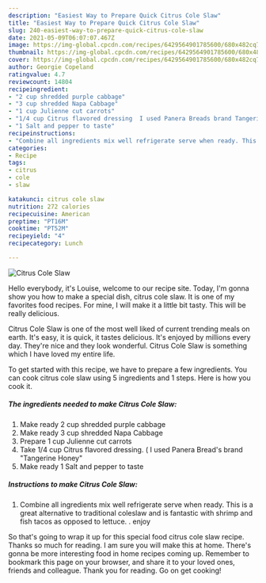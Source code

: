 ```yaml
---
description: "Easiest Way to Prepare Quick Citrus Cole Slaw"
title: "Easiest Way to Prepare Quick Citrus Cole Slaw"
slug: 240-easiest-way-to-prepare-quick-citrus-cole-slaw
date: 2021-05-09T06:07:07.467Z
image: https://img-global.cpcdn.com/recipes/6429564901785600/680x482cq70/citrus-cole-slaw-recipe-main-photo.jpg
thumbnail: https://img-global.cpcdn.com/recipes/6429564901785600/680x482cq70/citrus-cole-slaw-recipe-main-photo.jpg
cover: https://img-global.cpcdn.com/recipes/6429564901785600/680x482cq70/citrus-cole-slaw-recipe-main-photo.jpg
author: Georgie Copeland
ratingvalue: 4.7
reviewcount: 14804
recipeingredient:
- "2 cup shredded purple cabbage"
- "3 cup shredded Napa Cabbage"
- "1 cup Julienne cut carrots"
- "1/4 cup Citrus flavored dressing  I used Panera Breads brand Tangerine Honey"
- "1 Salt and pepper to taste"
recipeinstructions:
- "Combine all ingredients mix well refrigerate serve when ready. This is a great alternative to traditional coleslaw and is fantastic with shrimp and fish tacos as opposed to lettuce. . enjoy"
categories:
- Recipe
tags:
- citrus
- cole
- slaw

katakunci: citrus cole slaw 
nutrition: 272 calories
recipecuisine: American
preptime: "PT16M"
cooktime: "PT52M"
recipeyield: "4"
recipecategory: Lunch

---
```



![Citrus Cole Slaw](https://img-global.cpcdn.com/recipes/6429564901785600/680x482cq70/citrus-cole-slaw-recipe-main-photo.jpg)

Hello everybody, it's Louise, welcome to our recipe site. Today, I'm gonna show you how to make a special dish, citrus cole slaw. It is one of my favorites food recipes. For mine, I will make it a little bit tasty. This will be really delicious.

Citrus Cole Slaw is one of the most well liked of current trending meals on earth. It's easy, it is quick, it tastes delicious. It's enjoyed by millions every day. They're nice and they look wonderful. Citrus Cole Slaw is something which I have loved my entire life.




To get started with this recipe, we have to prepare a few ingredients. You can cook citrus cole slaw using 5 ingredients and 1 steps. Here is how you cook it.

<!--inarticleads1-->

##### The ingredients needed to make Citrus Cole Slaw:

1. Make ready 2 cup shredded purple cabbage
1. Make ready 3 cup shredded Napa Cabbage
1. Prepare 1 cup Julienne cut carrots
1. Take 1/4 cup Citrus flavored dressing. ( I used Panera Bread&#39;s brand &#34;Tangerine Honey&#34;
1. Make ready 1 Salt and pepper to taste




<!--inarticleads2-->

##### Instructions to make Citrus Cole Slaw:

1. Combine all ingredients mix well refrigerate serve when ready. This is a great alternative to traditional coleslaw and is fantastic with shrimp and fish tacos as opposed to lettuce. . enjoy




So that's going to wrap it up for this special food citrus cole slaw recipe. Thanks so much for reading. I am sure you will make this at home. There's gonna be more interesting food in home recipes coming up. Remember to bookmark this page on your browser, and share it to your loved ones, friends and colleague. Thank you for reading. Go on get cooking!
